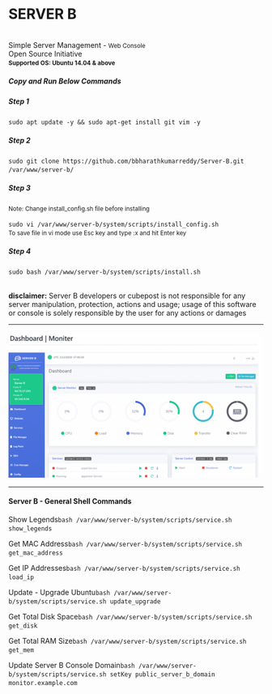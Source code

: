 <h1>SERVER B <small></small></h1>
<br>
Simple Server Management - <small>Web Console</small>
<br>
Open Source Initiative
<br>
<small><b>Supported OS: Ubuntu 14.04 & above</b></small>
<br>
<h5>Copy and Run Below Commands</h5>
<h5>Step 1</h5>
<code>sudo apt update -y && sudo apt-get install git vim -y</code>
<br>
<h5>Step 2</h5>
<code>sudo git clone https://github.com/bbharathkumarreddy/Server-B.git /var/www/server-b/</code>
<br>
<h5>Step 3</h5>
<p><small>Note: Change install_config.sh file before installing</small></p>
<code>sudo vi /var/www/server-b/system/scripts/install_config.sh</code>
<br>
<small>To save file in vi mode use Esc key and type :x and hit Enter key</small>
<h5>Step 4</h5>
<code>sudo bash /var/www/server-b/system/scripts/install.sh</code>
<br>
<br>
<p><b>disclaimer:</b> Server B developers or cubepost is not responsible for any server manipulation, protection, actions and usage; usage of this software or console is solely responsible by the user for any actions or damages</p>
<hr>
<p align="center">
  <img src="https://github.com/bbharathkumarreddy/server-b/blob/master/images/server-b-images.gif?raw=true">
</p>
<hr>
<h4>Server B - General Shell Commands</h4>
<p>Show Legends<code>bash /var/www/server-b/system/scripts/service.sh show_legends</code></p>
<p>Get MAC Address<code>bash /var/www/server-b/system/scripts/service.sh get_mac_address</code></p>
<p>Get IP Addresses<code>bash /var/www/server-b/system/scripts/service.sh load_ip</code></p>
<p>Update - Upgrade Ubuntu<code>bash /var/www/server-b/system/scripts/service.sh update_upgrade</code></p>
<p>Get Total Disk Space<code>bash /var/www/server-b/system/scripts/service.sh get_disk</code></p>
<p>Get Total RAM Size<code>bash /var/www/server-b/system/scripts/service.sh get_mem</code></p>
<p>Update Server B Console Domain<code>bash /var/www/server-b/system/scripts/service.sh setKey public_server_b_domain monitor.example.com</code></p>